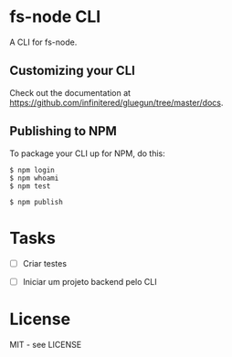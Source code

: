 # fs-node CLI

A CLI for fs-node.

## Customizing your CLI

Check out the documentation at https://github.com/infinitered/gluegun/tree/master/docs.

## Publishing to NPM

To package your CLI up for NPM, do this:

```shell
$ npm login
$ npm whoami
$ npm test

$ npm publish
```
# Tasks
- [ ] Criar testes
- [ ] Iniciar um projeto backend pelo CLI


# License

MIT - see LICENSE

